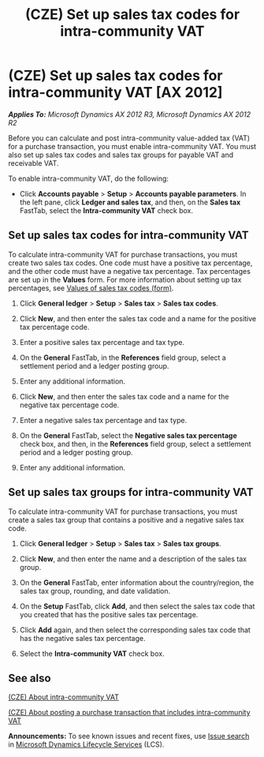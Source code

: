 ﻿---
title: (CZE) Set up sales tax codes for intra-community VAT
TOCTitle: (CZE) Set up sales tax codes for intra-community VAT
ms:assetid: d2eb668c-1df2-4efa-ba9f-afd7f5a54593
ms:mtpsurl: https://technet.microsoft.com/en-us/library/JJ677813(v=AX.60)
ms:contentKeyID: 49385013
ms.date: 04/18/2014
mtps_version: v=AX.60
---

# (CZE) Set up sales tax codes for intra-community VAT [AX 2012]


_**Applies To:** Microsoft Dynamics AX 2012 R3, Microsoft Dynamics AX 2012 R2_

Before you can calculate and post intra-community value-added tax (VAT) for a purchase transaction, you must enable intra-community VAT. You must also set up sales tax codes and sales tax groups for payable VAT and receivable VAT.

To enable intra-community VAT, do the following:

  - Click **Accounts payable** \> **Setup** \> **Accounts payable parameters**. In the left pane, click **Ledger and sales tax**, and then, on the **Sales tax** FastTab, select the **Intra-community VAT** check box.

## Set up sales tax codes for intra-community VAT

To calculate intra-community VAT for purchase transactions, you must create two sales tax codes. One code must have a positive tax percentage, and the other code must have a negative tax percentage. Tax percentages are set up in the **Values** form. For more information about setting up tax percentages, see [Values of sales tax codes (form)](https://technet.microsoft.com/en-us/library/aa500790\(v=ax.60\)).

1.  Click **General ledger** \> **Setup** \> **Sales tax** \> **Sales tax codes**.

2.  Click **New**, and then enter the sales tax code and a name for the positive tax percentage code.

3.  Enter a positive sales tax percentage and tax type.

4.  On the **General** FastTab, in the **References** field group, select a settlement period and a ledger posting group.

5.  Enter any additional information.

6.  Click **New**, and then enter the sales tax code and a name for the negative tax percentage code.

7.  Enter a negative sales tax percentage and tax type.

8.  On the **General** FastTab, select the **Negative sales tax percentage** check box, and then, in the **References** field group, select a settlement period and a ledger posting group.

9.  Enter any additional information.

## Set up sales tax groups for intra-community VAT

To calculate intra-community VAT for purchase transactions, you must create a sales tax group that contains a positive and a negative sales tax code.

1.  Click **General ledger** \> **Setup** \> **Sales tax** \> **Sales tax groups**.

2.  Click **New**, and then enter the name and a description of the sales tax group.

3.  On the **General** FastTab, enter information about the country/region, the sales tax group, rounding, and date validation.

4.  On the **Setup** FastTab, click **Add**, and then select the sales tax code that you created that has the positive sales tax percentage.

5.  Click **Add** again, and then select the corresponding sales tax code that has the negative sales tax percentage.

6.  Select the **Intra-community VAT** check box.

## See also

[(CZE) About intra-community VAT](cze-about-intra-community-vat.md)

[(CZE) About posting a purchase transaction that includes intra-community VAT](cze-about-posting-a-purchase-transaction-that-includes-intra-community-vat.md)

  
**Announcements:** To see known issues and recent fixes, use [Issue search](http://go.microsoft.com/fwlink/?linkid=389258) in [Microsoft Dynamics Lifecycle Services](http://go.microsoft.com/fwlink/?linkid=306505) (LCS).

